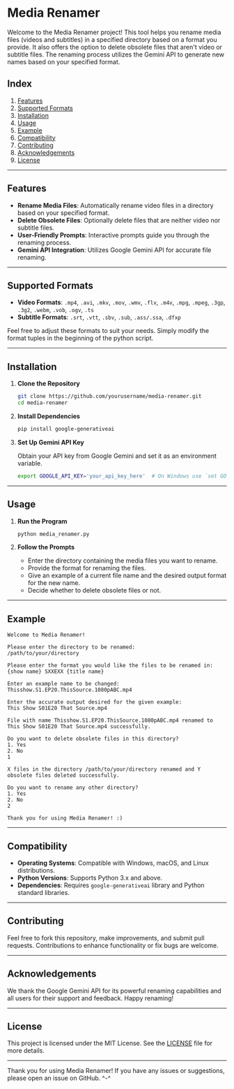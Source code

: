 

# Media Renamer

Welcome to the Media Renamer project! This tool helps you rename media files (videos and subtitles) in a specified directory based on a format you provide. It also offers the option to delete obsolete files that aren't video or subtitle files. The renaming process utilizes the Gemini API to generate new names based on your specified format.


## Index

1. [Features](#features)
2. [Supported Formats](#supported-formats)
3. [Installation](#installation)
4. [Usage](#usage)
5. [Example](#example)
6. [Compatibility](#compatibility)
7. [Contributing](#contributing)
8. [Acknowledgements](#acknowledgements)
9. [License](#license)

---

## Features

- **Rename Media Files**: Automatically rename video files in a directory based on your specified format.
- **Delete Obsolete Files**: Optionally delete files that are neither video nor subtitle files.
- **User-Friendly Prompts**: Interactive prompts guide you through the renaming process.
- **Gemini API Integration**: Utilizes Google Gemini API for accurate file renaming.

---

## Supported Formats

- **Video Formats**: `.mp4`, `.avi`, `.mkv`, `.mov`, `.wmv`, `.flv`, `.m4v`, `.mpg`, `.mpeg`, `.3gp`, `.3g2`, `.webm`, `.vob`, `.ogv`, `.ts`
- **Subtitle Formats**: `.srt`, `.vtt`, `.sbv`, `.sub`, `.ass/.ssa`, `.dfxp`

Feel free to adjust these formats to suit your needs. Simply modify the format tuples in the beginning of the python script.

---

## Installation

1. **Clone the Repository**

   ```bash
   git clone https://github.com/yourusername/media-renamer.git
   cd media-renamer
   ```

2. **Install Dependencies**

   ```bash
   pip install google-generativeai
   ```

3. **Set Up Gemini API Key**

   Obtain your API key from Google Gemini and set it as an environment variable.

   ```bash
   export GOOGLE_API_KEY='your_api_key_here'  # On Windows use `set GOOGLE_API_KEY=your_api_key_here`
   ```

---

## Usage

1. **Run the Program**

   ```bash
   python media_renamer.py
   ```

2. **Follow the Prompts**

   - Enter the directory containing the media files you want to rename.
   - Provide the format for renaming the files.
   - Give an example of a current file name and the desired output format for the new name.
   - Decide whether to delete obsolete files or not.

---

## Example

```
Welcome to Media Renamer!

Please enter the directory to be renamed: 
/path/to/your/directory

Please enter the format you would like the files to be renamed in: 
{show name} SXXEXX {title name}

Enter an example name to be changed: 
Thisshow.S1.EP20.ThisSource.1080pABC.mp4

Enter the accurate output desired for the given example: 
This Show S01E20 That Source.mp4

File with name Thisshow.S1.EP20.ThisSource.1080pABC.mp4 renamed to This Show S01E20 That Source.mp4 successfully.

Do you want to delete obsolete files in this directory? 
1. Yes 
2. No
1

X files in the directory /path/to/your/directory renamed and Y obsolete files deleted successfully.

Do you want to rename any other directory? 
1. Yes 
2. No
2

Thank you for using Media Renamer! :)
```

---

## Compatibility

- **Operating Systems**: Compatible with Windows, macOS, and Linux distributions.
- **Python Versions**: Supports Python 3.x and above.
- **Dependencies**: Requires `google-generativeai` library and Python standard libraries.

---

## Contributing

Feel free to fork this repository, make improvements, and submit pull requests. Contributions to enhance functionality or fix bugs are welcome.

---

## Acknowledgements

We thank the Google Gemini API for its powerful renaming capabilities and all users for their support and feedback. Happy renaming!

---

## License

This project is licensed under the MIT License. See the [LICENSE](LICENSE) file for more details.

---

Thank you for using Media Renamer! If you have any issues or suggestions, please open an issue on GitHub. ^-^

